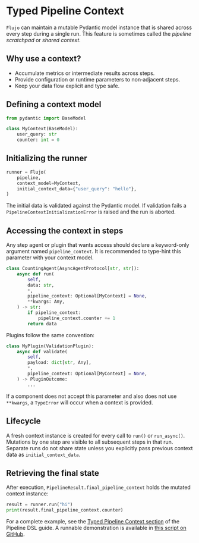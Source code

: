 # Typed Pipeline Context

`Flujo` can maintain a mutable Pydantic model instance that is shared across every step during a single run. This feature is sometimes called the *pipeline scratchpad* or *shared context*.

## Why use a context?

- Accumulate metrics or intermediate results across steps.
- Provide configuration or runtime parameters to non‑adjacent steps.
- Keep your data flow explicit and type safe.

## Defining a context model

```python
from pydantic import BaseModel

class MyContext(BaseModel):
    user_query: str
    counter: int = 0
```

## Initializing the runner

```python
runner = Flujo(
    pipeline,
    context_model=MyContext,
    initial_context_data={"user_query": "hello"},
)
```

The initial data is validated against the Pydantic model. If validation fails a `PipelineContextInitializationError` is raised and the run is aborted.

## Accessing the context in steps

Any step agent or plugin that wants access should declare a keyword-only argument named `pipeline_context`. It is recommended to type-hint this parameter with your context model.

```python
class CountingAgent(AsyncAgentProtocol[str, str]):
    async def run(
        self,
        data: str,
        *,
        pipeline_context: Optional[MyContext] = None,
        **kwargs: Any,
    ) -> str:
        if pipeline_context:
            pipeline_context.counter += 1
        return data
```

Plugins follow the same convention:

```python
class MyPlugin(ValidationPlugin):
    async def validate(
        self,
        payload: dict[str, Any],
        *,
        pipeline_context: Optional[MyContext] = None,
    ) -> PluginOutcome:
        ...
```

If a component does not accept this parameter and also does not use `**kwargs`, a `TypeError` will occur when a context is provided.

## Lifecycle

A fresh context instance is created for every call to `run()` or `run_async()`. Mutations by one step are visible to all subsequent steps in that run. Separate runs do not share state unless you explicitly pass previous context data as `initial_context_data`.

## Retrieving the final state

After execution, `PipelineResult.final_pipeline_context` holds the mutated context instance:

```python
result = runner.run("hi")
print(result.final_pipeline_context.counter)
```

For a complete example, see the [Typed Pipeline Context section](pipeline_dsl.md#typed-pipeline-context) of the Pipeline DSL guide. A runnable demonstration is available in [this script on GitHub](https://github.com/aandresalvarez/flujo/blob/main/examples/06_typed_context.py).

